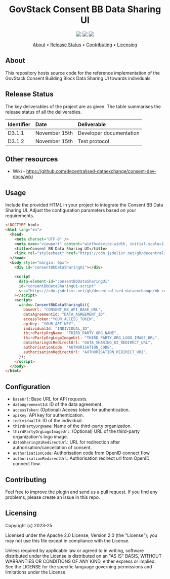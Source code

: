 <h1 align="center">
    GovStack Consent BB Data Sharing UI
</h1>

<p align="center">
    <a href="/../../commits/" title="Last Commit"><img src="https://img.shields.io/github/last-commit/decentralised-dataexchange/bb-consent-data-sharing-ui?style=flat"></a>
    <a href="/../../issues" title="Open Issues"><img src="https://img.shields.io/github/issues/decentralised-dataexchange/bb-consent-data-sharing-ui?style=flat"></a>
    <a href="./LICENSE" title="License"><img src="https://img.shields.io/badge/License-Apache%202.0-yellowgreen?style=flat"></a>
</p>

<p align="center">
  <a href="#about">About</a> •
  <a href="#release-status">Release Status</a> •
  <a href="#contributing">Contributing</a> •
  <a href="#licensing">Licensing</a>
</p>

## About

This repository hosts source code for the reference implementation of the GovStack Consent Building Block Data Sharing UI towards individuals.

## Release Status

The key deliverables of the project are as given. The table summarises the release status of all the deliverables.

| Identifier | Date          | Deliverable             |
| :--------- | :------------ | :---------------------- |
| D3.1.1     | November 15th | Developer documentation |
| D3.1.2     | November 15th | Test protocol           |

## Other resources

* Wiki - https://github.com/decentralised-dataexchange/consent-dev-docs/wiki

## Usage
Include the provided HTML in your project to integrate the Consent BB Data Sharing UI. Adjust the configuration parameters based on your requirements.

```html
<!DOCTYPE html>
<html lang="en">
  <head>
    <meta charset="UTF-8" />
    <meta name="viewport" content="width=device-width, initial-scale=1.0" />
    <title>Consent BB Data Sharing UI</title>
    <link rel="stylesheet" href="https://cdn.jsdelivr.net/gh/decentralised-dataexchange/bb-consent-data-sharing-ui/dist/consentBbDataSharingUi.css" />
  </head>
  <body style="margin: 0px">
    <div id="consentBbDataSharingUi"></div>

    <script
      data-element-id="consentBbDataSharingUi"
      id="consentBbDataSharingUi-script"
      src="https://cdn.jsdelivr.net/gh/decentralised-dataexchange/bb-consent-data-sharing-ui/dist/consentBbDataSharingUi.js"
    ></script>
    <script>
      window.ConsentBbDataSharingUi({
        baseUrl: "CONSENT_BB_API_BASE_URL",
        dataAgreementId: "DATA_AGREEMENT_ID",
        accessToken:"YOUR_ACCESS_TOKEN",
        apiKey: "YOUR_API_KEY",
        individualId: "INDIVIDUAL_ID",
        thirdPartyOrgName: "THIRD_PARTY_ORG_NAME",
        thirdPartyOrgLogoImageUrl: "THIRD_PARTY_ORG_LOGO_IMAGE_URL",
        dataSharingUiRedirectUrl: "DATA_SHARING_UI_REDIRECT_URL",
        authorisationCode: "AUTHORISATION_CODE",
        authorisationRedirectUrl: "AUTHORISATION_REDIRECT_URI",
      });
    </script>
  </body>
</html>
```

## Configuration

- `baseUrl`: Base URL for API requests.
- `dataAgreementId`: ID of the data agreement.
- `accessToken`: (Optional) Access token for authentication.
- `apiKey`: API key for authentication.
- `individualId`: ID of the individual.
- `thirdPartyOrgName`: Name of the third-party organization.
- `thirdPartyOrgLogoImageUrl`: (Optional) URL of the third-party organization's logo image.
- `dataSharingUiRedirectUrl`: URL for redirection after authorisation/cancellation of consent.
- `authorisationCode`: Authorisation code from OpenID connect flow.
- `authorisationRedirectUrl`: Authorisation redirect url from OpenID connect flow.

## Contributing

Feel free to improve the plugin and send us a pull request. If you find any problems, please create an issue in this repo.

## Licensing
Copyright (c) 2023-25

Licensed under the Apache 2.0 License, Version 2.0 (the "License"); you may not use this file except in compliance with the License.

Unless required by applicable law or agreed to in writing, software distributed under the License is distributed on an "AS IS" BASIS, WITHOUT WARRANTIES OR CONDITIONS OF ANY KIND, either express or implied. See the LICENSE for the specific language governing permissions and limitations under the License.